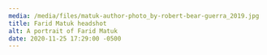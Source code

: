 ```yaml
---
media: /media/files/matuk-author-photo_by-robert-bear-guerra_2019.jpg
title: Farid Matuk headshot
alt: A portrait of Farid Matuk
date: 2020-11-25 17:29:00 -0500
---
```

